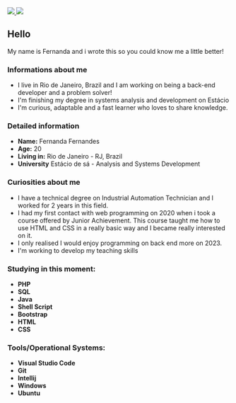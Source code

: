 
<div>

  <a href="https://www.linkedin.com/in/fernanda-fernandes-dev" target='_blank'>
    <img src="https://img.shields.io/badge/LinkedIn-0077B5?style=for-the-badge&logo=linkedin&logoColor=white">
  </a>

  <a href="https://twitter.com/dev_fernanda" target='_blank'>
    <img src="https://img.shields.io/badge/Twitter-1DA1F2?style=for-the-badge&logo=twitter&logoColor=white">
  </a>


</div>

## Hello 
My name is Fernanda and i wrote this so you could know me a little better! 

### Informations about me 
- I live in Rio de Janeiro, Brazil and I am working on being a back-end developer and a problem solver! 
- I'm finishing my degree in systems analysis and development on Estácio 
- I'm curious, adaptable and a fast learner who loves to share knowledge.

### Detailed information
- **Name:** Fernanda Fernandes 
- **Age:** 20
- **Living in:** Rio de Janeiro - RJ, Brazil
- **University** Estácio de sá - Analysis and Systems Development

### Curiosities about me 
- I have a technical degree on Industrial Automation Technician and I worked for 2 years in this field.
- I had my first contact with web programming on 2020 when i took a course offered by Junior Achievement. This course taught me how to use HTML and CSS in a really basic way and I became really interested on it. 
- I only realised I would enjoy programming on back end more on 2023. 
- I'm working to develop my teaching skills  

 
  
### Studying in this moment:
- **PHP**
- **SQL**
- **Java** 
- **Shell Script**
- **Bootstrap**
- **HTML**
- **CSS** 



 
### Tools/Operational Systems:
- **Visual Studio Code**
- **Git**
- **Intellij** 
- **Windows**
- **Ubuntu**    





